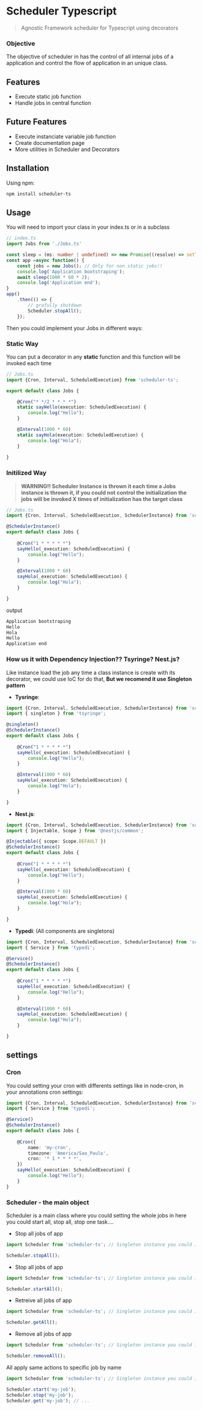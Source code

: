 # Scheduler Typescript

> Agnostic Framework scheduler for Typescript using decorators

### Objective

The objective of scheduler in has the control of all internal jobs of a application and control the flow of application in an unique class.

## Features
- Execute static job function
- Handle jobs in central function

## Future Features
- Execute instanciate variable job function
- Create documentation page
- More utilities in Scheduler and Decorators

## Installation

Using npm:

```bash
npm install scheduler-ts
```

## Usage
You will need to import your class in your index.ts or in a subclass

```Typescript
// index.ts
import Jobs from './Jobs.ts'

const sleep = (ms: number | undefined) => new Promise((resolve) => setTimeout(resolve, ms));
const app =async function() {
    const jobs = new Jobs(); // Only for non static jobs!!
    console.log('Application bootstraping');
    await sleep(1000 * 60 * 2);
    console.log('Application end');
}
app()
    .then(() => {
        // grafully shutdown
        Scheduler.stopAll();
    });
```
Then you could implement your Jobs in different ways:

### Static Way

You can put a decorator in any **static** function and this function will be invoked each time

```Typescript
// Jobs.ts
import {Cron, Interval, ScheduledExecution} from 'scheduler-ts';

export default class Jobs {

    @Cron("* */2 * * * *")
    static sayHello(execution: ScheduledExecution) {
        console.log("Hello");
    }

    @Interval(1000 * 60)
    static sayHola(execution: ScheduledExecution) {
        console.log("Hola");
    }
    
}
```

### Initilized Way

> **WARNING!! Scheduler Instance is thrown it each time a Jobs instance is thrown it, if you could not control the initialization the jobs will be invoked X times of initialization has the target class**

```Typescript
// Jobs.ts
import {Cron, Interval, ScheduledExecution, SchedulerInstance} from 'scheduler-ts';

@SchedulerInstance()
export default class Jobs {
    
    @Cron("1 * * * * *")
    sayHello(_execution: ScheduledExecution) {
        console.log("Hello");
    }

    @Interval(1000 * 60)
    sayHola(_execution: ScheduledExecution) {
        console.log("Hola");
    }

}
```

output
```bash
Application bootstraping
Hello
Hola
Hello
Application end
```

### How us it with Dependency Injection?? Tsyringe? Nest.js?
Like instance load the job any time a class instance is create with its decorator, we could use IoC for do that, **But we recomend it use Singleton pattern**

- **Tysringe**:

```Typescript
import {Cron, Interval, ScheduledExecution, SchedulerInstance} from 'scheduler-ts';
import { singleton } from 'tsyringe';

@singleton()
@SchedulerInstance()
export default class Jobs {
    
    @Cron("1 * * * * *")
    sayHello(_execution: ScheduledExecution) {
        console.log("Hello");
    }

    @Interval(1000 * 60)
    sayHola(_execution: ScheduledExecution) {
        console.log("Hola");
    }

}
```

- **Nest.js**:

```Typescript
import {Cron, Interval, ScheduledExecution, SchedulerInstance} from 'scheduler-ts';
import { Injectable, Scope } from '@nestjs/common';

@Injectable({ scope: Scope.DEFAULT })
@SchedulerInstance()
export default class Jobs {
    
    @Cron("1 * * * * *")
    sayHello(_execution: ScheduledExecution) {
        console.log("Hello");
    }

    @Interval(1000 * 60)
    sayHola(_execution: ScheduledExecution) {
        console.log("Hola");
    }

}
```

- **Typedi**: (All components are singletons)

```Typescript
import {Cron, Interval, ScheduledExecution, SchedulerInstance} from 'scheduler-ts';
import { Service } from 'typedi';

@Service()
@SchedulerInstance()
export default class Jobs {
    
    @Cron("1 * * * * *")
    sayHello(_execution: ScheduledExecution) {
        console.log("Hello");
    }

    @Interval(1000 * 60)
    sayHola(_execution: ScheduledExecution) {
        console.log("Hola");
    }

}
```

## settings

### Cron
You could setting your cron with differents settings like in node-cron, in your annotations cron settings:

```Typescript
import {Cron, Interval, ScheduledExecution, SchedulerInstance} from 'scheduler-ts';
import { Service } from 'typedi';

@Service()
@SchedulerInstance()
export default class Jobs {
    
    @Cron({
        name: 'my-cron',
        timezone: 'America/Sao_Paulo',
        cron: '* 1 * * * *',
    })
    sayHello(_execution: ScheduledExecution) {
        console.log("Hello");
    }
}
```

### Scheduler - the main object

Scheduler is a main class where you could setting the whole jobs in here you could start all, stop all, stop one task....

- Stop all jobs of app

```Typescript
import Scheduler from 'scheduler-ts'; // Singleton instance you could invoker what ever you want!!

Scheduler.stopAll();
```
- Stop all jobs of app

```Typescript
import Scheduler from 'scheduler-ts'; // Singleton instance you could invoker what ever you want!!

Scheduler.startAll();
```

- Retreive all jobs of app

```Typescript
import Scheduler from 'scheduler-ts'; // Singleton instance you could invoker what ever you want!!

Scheduler.getAll();
```
- Remove all jobs of app

```Typescript
import Scheduler from 'scheduler-ts'; // Singleton instance you could invoker what ever you want!!

Scheduler.removeAll();
```
All apply same actions to specific job by name
```Typescript
import Scheduler from 'scheduler-ts'; // Singleton instance you could invoker what ever you want!!

Scheduler.start('my-job');
Scheduler.stop('my-job');
Scheduler.get('my-job'); // ...
```
